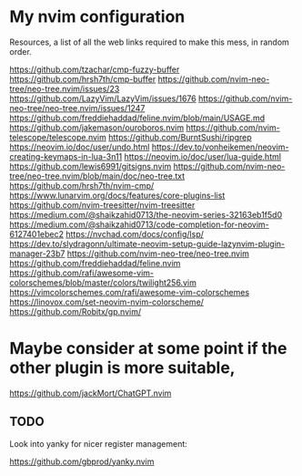 My nvim configuration
=====================

Resources, a list of all the web links required to make this mess, in random order.

https://github.com/tzachar/cmp-fuzzy-buffer
https://github.com/hrsh7th/cmp-buffer
https://github.com/nvim-neo-tree/neo-tree.nvim/issues/23
https://github.com/LazyVim/LazyVim/issues/1676
https://github.com/nvim-neo-tree/neo-tree.nvim/issues/1247
https://github.com/freddiehaddad/feline.nvim/blob/main/USAGE.md
https://github.com/jakemason/ouroboros.nvim
https://github.com/nvim-telescope/telescope.nvim
https://github.com/BurntSushi/ripgrep
https://neovim.io/doc/user/undo.html
https://dev.to/vonheikemen/neovim-creating-keymaps-in-lua-3n11
https://neovim.io/doc/user/lua-guide.html
https://github.com/lewis6991/gitsigns.nvim
https://github.com/nvim-neo-tree/neo-tree.nvim/blob/main/doc/neo-tree.txt
https://github.com/hrsh7th/nvim-cmp/
https://www.lunarvim.org/docs/features/core-plugins-list
https://github.com/nvim-treesitter/nvim-treesitter
https://medium.com/@shaikzahid0713/the-neovim-series-32163eb1f5d0
https://medium.com/@shaikzahid0713/code-completion-for-neovim-6127401ebec2
https://nvchad.com/docs/config/lsp/
https://dev.to/slydragonn/ultimate-neovim-setup-guide-lazynvim-plugin-manager-23b7
https://github.com/nvim-neo-tree/neo-tree.nvim
https://github.com/freddiehaddad/feline.nvim
https://github.com/rafi/awesome-vim-colorschemes/blob/master/colors/twilight256.vim
https://vimcolorschemes.com/rafi/awesome-vim-colorschemes
https://linovox.com/set-neovim-nvim-colorscheme/
https://github.com/Robitx/gp.nvim/
# Maybe consider at some point if the other plugin is more suitable,
https://github.com/jackMort/ChatGPT.nvim

TODO
----

Look into yanky for nicer register management:

https://github.com/gbprod/yanky.nvim
